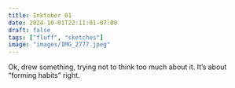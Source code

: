 ```yaml
---
title: Inktober 01 
date: 2024-10-01T22:11:01-07:00
draft: false
tags: ["fluff", "sketches"]
image: "images/IMG_2777.jpeg"
---
```


Ok, drew something, trying not to think too much about it. It’s about “forming habits” right.